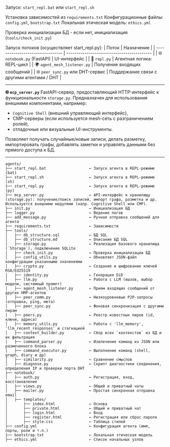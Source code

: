 Запуск: `start_repl.bat` или `start_repl.sh`

Установка зависимостей из `requirements.txt`
Конфигурационные файлы: `config.yml`, `bootstrap.txt`
Локальная этическая модель: `ethics.yml`

Проверка инициализации БД - если нет, инициализация (`tools/check_init.py`)

Запуск потоков (осуществляет start_repl.py):
| Поток                            | Назначение                                 |
| -------------------------------- | ------------------------------------------ |
| 🌐 `notebook.py` (FastAPI)       | UI-интерфейс                               |
| 🧠 `repl.py`                     | Агентная логика: REPL-цикл                 |
| 🌍 `agent_mesh_listener.py`      | Получение входящих сообщений               |
| 🌐 `peer_sync.py` или DHT-сервис | Поддержание связи с другими агентами / DHT |

---

**🌐 `mcp_server.py`**
FastAPI-сервер, предоставляющий HTTP-интерфейс к функциональности `storage.py`. Предназначен для использования внешними компонентами, например:

* `Cognitive Shell` (внешний управляющий интерфейс),
* CMP-серверы (если используется mesh-сеть с разграничением ролей),
* отладочные или визуальные UI-инструменты.

Позволяет получать случайные/новые записи, делать разметку, импортировать графы, добавлять заметки и управлять данными без прямого доступа к БД.

---

```
agents/
├── start_repl.bat                   ← Запуск агента в REPL-режиме (bat)
├── start_repl.sh                    ← Запуск агента в REPL-режиме (sh)
├── start_repl.py                    ← Запуск агента в REPL-режиме (py)
├── mcp_server.py                    ← API-интерфейс к хранилищу (storage.py): получение/поиск записей, импорт графа, разметка и др. Используется внешними модулями (напр. Cognitive Shell или CMP).
├── init.py                          ← Инициализация БД
├── logger.py                        ← Ведение логов
├── add_message.py                   ← Ручная отправка сообщений для агента
├── requirements.txt                 ← Зависимости
├── tools/
│   ├── db_structure.sql             ← БД SQL
│   ├── db_structure.md              ← Описание БД SQL
│   ├── storage.py                   ← Реализация базового хранилища (`Storage`), подключение SQLite
│   ├── check_init.py                ← Проверка инициализации БД
│   ├── config_utils.py              ← Обновляет JSON-файл конфигурации указанными значениями
│   ├── crypto.py                    ← Создание и шифрование ключей RSA/Ed25519
│   ├── identity.py                  ← Генерация DiD
│   ├── llm.py                       ← Работа с LLM (вызов, выбор модели, системный промпт)
│   ├── agent_mesh_listener.py       ← Прием входящих сообщений от других HMP-агентов
│   ├── peer_comm.py                 ← Низкоуровневые P2P-запросы (отправка, ping, мета)
│   ├── peer_sync.py                 ← Фоновая синхронизация с другими пирам
│   ├── peers.py                     ← Реестр известных пиров (id, ключи, адреса)
│   ├── memory_utils.py              ← Работа с 'llm_memory', 'llm_recent_responses' и стагнацией
│   ├── context_builder.py           ← Сбор всех `контекстов` из БД и их фильтрация
│   ├── command_parser.py            ← Извлечение команд из JSON или размеченного блока
│   ├── command_executor.py          ← Выполнение команд (shell, graph, diary и др)
│   ├── similarity.py                ← Сравнение смыслов
│   ├── diagnose.py                  ← Скрипт диагностики соединения, определения IP и проверки порта DHT
├── notebook/
│   ├── auth.py                      ← Регистрация, вход, восстановление
│   ├── views.py                     ← Общий и приватный чаты
│   ├── mailer.py                    ← Простая синхронная отправка email
│   ├── templates/
│       ├── index.html               ← Основа
│       ├── private.html             ← Общий и приватный чат
│       ├── login.html               ← Вход
│       ├── register.html            ← Регистрация или сброс пароля
│       ├── style.css                ← Таблица стилей
├── config.yml                       ← Конфигурация агента (имя, порты, роли и т.п.)
├── bootstrap.txt                    ← Локальная этическая модель
├── ethics.yml                       ← Список начальных узлов
```
